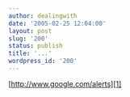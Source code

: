 ```yaml
---
author: dealingwith
date: '2005-02-25 12:04:00'
layout: post
slug: '200'
status: publish
title: '...'
wordpress_id: '200'
---
```


[http://www.google.com/alerts][1]

   [1]: http://www.google.com/alerts

